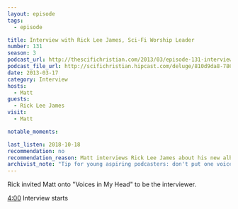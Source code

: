 ```yaml
---
layout: episode
tags:
  - episode

title: Interview with Rick Lee James, Sci-Fi Worship Leader
number: 131
season: 3
podcast_url: http://thescifichristian.com/2013/03/episode-131-interview-with-rick-lee-james-sci-fi-worship-leader/
podcast_file_url: http://scifichristian.hipcast.com/deluge/810d9da8-7866-4b46-bd27-211e03818aaf.mp3
date: 2013-03-17
category: Interview
hosts:
  - Matt
guests:
  - Rick Lee James
visit: 
  - Matt

notable_moments:

last_listen: 2018-10-18
recommendation: no
recommendation_reason: Matt interviews Rick Lee James about his new album. 
archivist_note: "Tip for young aspiring podcasters: don't put one voice on the left channel and one voice on the right. Some people listen with only one earbud."
---
```


Rick invited Matt onto "Voices in My Head" to be the interviewer.

<a class="timestamp tag is-medium is-rounded is-primary" href="http://scifichristian.hipcast.com/deluge/810d9da8-7866-4b46-bd27-211e03818aaf.mp3#t=00:04:00">4:00</a> Interview starts